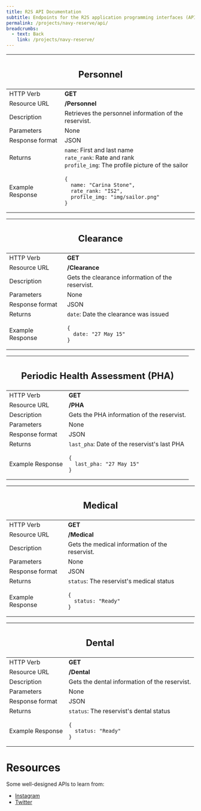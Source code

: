 ```yaml
---
title: R2S API Documentation
subtitle: Endpoints for the R2S application programming interfaces (API).
permalink: /projects/navy-reserve/api/
breadcrumbs:
  - text: Back
    link: /projects/navy-reserve/
---
```


<!-- Personnel -->

<table class="api">
  <thead>
    <tr>
      <th colspan="2"><h2>Personnel</h2></th>
    </tr>
  </thead>
  <tbody>
    <tr>
      <td>HTTP Verb</td>
      <td><b>GET</b></td>
    </tr>
    <tr>
      <td>Resource URL</td>
      <td><b>/Personnel</b></td>
    </tr>
    <tr>
      <td>Description</td>
      <td>Retrieves the personnel information of the reservist.</td>
    </tr>
    <tr>
      <td>Parameters</td>
      <td>None</td>
    </tr>
    <tr>
      <td>Response format</td>
      <td>JSON</td>
    </tr>
    <tr>
      <td>Returns</td>
      <td>
        <code>name</code>: First and last name
        <br><code>rate_rank</code>: Rate and rank
        <br><code>profile_img</code>: The profile picture of the sailor</td>
    </tr>
    <tr>
      <td>Example Response</td>
      <td><pre><code>{
  name: "Carina Stone",
  rate_rank: "IS2",
  profile_img: "img/sailor.png"
}</pre></code></td>
    </tr>
  </tbody>
</table>


<!-- Clearance -->

<table class="api">
  <thead>
    <tr>
      <th colspan="2"><h2>Clearance</h2></th>
    </tr>
  </thead>
  <tbody>
    <tr>
      <td>HTTP Verb</td>
      <td><b>GET</b></td>
    </tr>
    <tr>
      <td>Resource URL</td>
      <td><b>/Clearance</b></td>
    </tr>
    <tr>
      <td>Description</td>
      <td>Gets the clearance information of the reservist.</td>
    </tr>
    <tr>
      <td>Parameters</td>
      <td>None</td>
    </tr>
    <tr>
      <td>Response format</td>
      <td>JSON</td>
    </tr>
    <tr>
      <td>Returns</td>
      <td>
        <code>date</code>: Date the clearance was issued
    </tr>
    <tr>
      <td>Example Response</td>
      <td><pre><code>{
  date: "27 May 15"
}</pre></code></td>
    </tr>
  </tbody>
</table>


<!-- Periodic Health Assessment (PHA) -->

<table class="api">
  <thead>
    <tr>
      <th colspan="2"><h2>Periodic Health Assessment (PHA)</h2></th>
    </tr>
  </thead>
  <tbody>
    <tr>
      <td>HTTP Verb</td>
      <td><b>GET</b></td>
    </tr>
    <tr>
      <td>Resource URL</td>
      <td><b>/PHA</b></td>
    </tr>
    <tr>
      <td>Description</td>
      <td>Gets the PHA information of the reservist.</td>
    </tr>
    <tr>
      <td>Parameters</td>
      <td>None</td>
    </tr>
    <tr>
      <td>Response format</td>
      <td>JSON</td>
    </tr>
    <tr>
      <td>Returns</td>
      <td>
        <code>last_pha</code>: Date of the reservist's last PHA
    </tr>
    <tr>
      <td>Example Response</td>
      <td><pre><code>{
  last_pha: "27 May 15"
}</pre></code></td>
    </tr>
  </tbody>
</table>


<!-- Medical -->

<table class="api">
  <thead>
    <tr>
      <th colspan="2"><h2>Medical</h2></th>
    </tr>
  </thead>
  <tbody>
    <tr>
      <td>HTTP Verb</td>
      <td><b>GET</b></td>
    </tr>
    <tr>
      <td>Resource URL</td>
      <td><b>/Medical</b></td>
    </tr>
    <tr>
      <td>Description</td>
      <td>Gets the medical information of the reservist.</td>
    </tr>
    <tr>
      <td>Parameters</td>
      <td>None</td>
    </tr>
    <tr>
      <td>Response format</td>
      <td>JSON</td>
    </tr>
    <tr>
      <td>Returns</td>
      <td>
        <code>status</code>: The reservist's medical status
    </tr>
    <tr>
      <td>Example Response</td>
      <td><pre><code>{
  status: "Ready"
}</pre></code></td>
    </tr>
  </tbody>
</table>


<!-- Dental -->

<table class="api">
  <thead>
    <tr>
      <th colspan="2"><h2>Dental</h2></th>
    </tr>
  </thead>
  <tbody>
    <tr>
      <td>HTTP Verb</td>
      <td><b>GET</b></td>
    </tr>
    <tr>
      <td>Resource URL</td>
      <td><b>/Dental</b></td>
    </tr>
    <tr>
      <td>Description</td>
      <td>Gets the dental information of the reservist.</td>
    </tr>
    <tr>
      <td>Parameters</td>
      <td>None</td>
    </tr>
    <tr>
      <td>Response format</td>
      <td>JSON</td>
    </tr>
    <tr>
      <td>Returns</td>
      <td>
        <code>status</code>: The reservist's dental status
    </tr>
    <tr>
      <td>Example Response</td>
      <td><pre><code>{
  status: "Ready"
}</pre></code></td>
    </tr>
  </tbody>
</table>

# Resources

Some well-designed APIs to learn from:

- [Instagram](http://instagram.com/developer/endpoints/users/)
- [Twitter](https://dev.twitter.com/rest/reference/get/statuses/user_timeline)


<!--

GET         | /Dental
:---------- | :--------------
Description | Gets the dental information of the reservist.
Parameters  | None
Returns     | `status`: The reservist's dental status in MRRS.
Example Response | `{ status: "Ready" }`

-->
